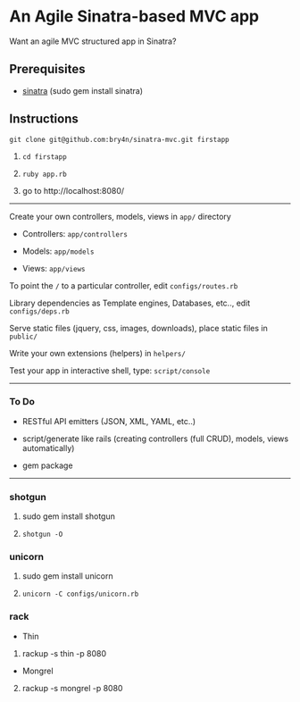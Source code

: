 An Agile Sinatra-based MVC app
====================

Want an agile MVC structured app in Sinatra? 

## Prerequisites

- [sinatra](http://www.sinatra.com/) (sudo gem install sinatra)


## Instructions

`git clone git@github.com:bry4n/sinatra-mvc.git firstapp`

1) `cd firstapp`

2) `ruby app.rb`

3) go to http://localhost:8080/

---

Create your own controllers, models, views in `app/` directory

- Controllers: `app/controllers`

- Models: `app/models`

- Views: `app/views`

To point the `/` to a particular controller, edit `configs/routes.rb`

Library dependencies as Template engines, Databases, etc.., edit `configs/deps.rb`

Serve static files (jquery, css, images, downloads), place static files in `public/`

Write your own extensions (helpers) in `helpers/`

Test your app in interactive shell, type: `script/console`

---

### To Do

- RESTful API emitters (JSON, XML, YAML, etc..)

- script/generate like rails (creating controllers (full CRUD), models, views automatically)

- gem package

---

### shotgun

1) sudo gem install shotgun

2) `shotgun -O`


### unicorn

1) sudo gem install unicorn

2) `unicorn -C configs/unicorn.rb`


### rack

- Thin

1) rackup -s thin -p 8080

- Mongrel

2) rackup -s mongrel -p 8080
